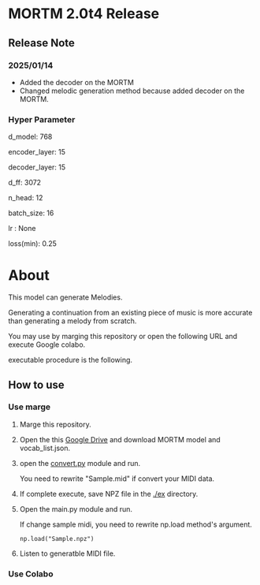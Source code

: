 # MORTM 2.0t4 Release
## Release Note
### 2025/01/14
* Added the decoder on the MORTM
* Changed melodic generation method because added decoder on the MORTM.
  
### Hyper Parameter
d_model: 768

encoder_layer: 15

decoder_layer: 15

d_ff: 3072

n_head: 12

batch_size: 16

lr : None

loss(min): 0.25

# About
This model can generate Melodies.

Generating a continuation from an existing piece of music is more accurate than generating a melody from scratch.

You may use by marging this repository or open the following URL and execute Google colabo. 

executable procedure is the following.

## How to use

### Use marge

1. Marge this repository.
2. Open the this [Google Drive](https://drive.google.com/drive/folders/1vOanIV1Po09KRZfMFglWdKjACIr1chtZ?usp=sharing) and download MORTM model and vocab_list.json.
3. open the [convert.py](convert.py) module and run.

   You need to rewrite "Sample.mid" if convert your MIDI data.
4. If complete execute, save NPZ file in the [./ex](./ex/) directory.
5. Open the main.py module and run.

   If change sample midi, you need to rewrite np.load method's argument.

   ```np.load("Sample.npz")```
6. Listen to generatble MIDI file.

### Use Colabo


